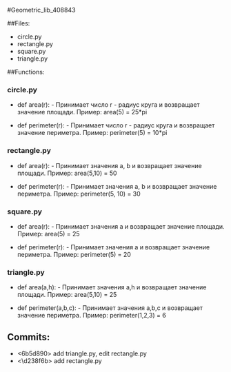 #Geometric_lib_408843

##Files: 
- circle.py
- rectangle.py
- square.py
- triangle.py

##Functions:

### circle.py

- def area(r): - Принимает число r - радиус круга и возвращает значение площади. Пример: area(5) = 25*pi

- def perimeter(r): - Принимает число r - радиус круга и возвращает значение периметра. Пример: perimeter(5) = 10*pi 

### rectangle.py

- def area(r): - Принимает значения a, b и возвращает значение площади. Пример: area(5,10) = 50

- def perimeter(r): - Принимает значения a, b и возвращает значение периметра. Пример: perimeter(5, 10) = 30

### square.py

- def area(r): - Принимает значения a и возвращает значение площади. Пример: area(5) = 25

- def perimeter(r): - Принимает значения a и возвращает значение периметра. Пример: perimeter(5) = 20

### triangle.py

- def area(a,h): - Принимает значения a,h и возвращает значение площади. Пример: area(5,10) = 25

- def perimeter(a,b,c): - Принимает значения a,b,c и возвращает значение периметра. Пример: perimeter(1,2,3) = 6

## Commits:
- <6b5d890> add triangle.py, edit rectangle.py
- <\d238f6b> add rectangle.py
